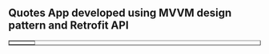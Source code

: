 <h2>Quotes App developed using MVVM design pattern and Retrofit API</h2>


<table style="border-collapse: collapse; width: 100%;" border="1">
<tbody>
<tr>
<td style="width: 33.3333%;"><img src="https://github.com/basitbhatti/QuotesApp-MVVM/assets/78906762/0f25a45a-5050-4d7b-b6d8-d5af35e3b791" alt="" /></td>
</tr>
</tbody>
</table>
